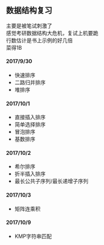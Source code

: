 ## 数据结构复习

主要是被笔试刺激了  
感觉考研数据结构大危机，复试上机要跪  
行数估计是书上示例的好几倍  
菜得1B  

#### 2017/9/30
- 快速排序
- 二路归并排序
- 堆排序

#### 2017/10/1
- 直接插入排序
- 简单选择排序
- 冒泡排序
- 基数排序

#### 2017/10/2
- 希尔排序
- 折半插入排序
- 最长公共子序列/最长递增子序列

#### 2017/10/3
- 矩阵连乘积

#### 2017/10/9
- KMP字符串匹配